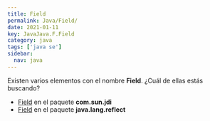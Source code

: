 ```yaml
---
title: Field
permalink: Java/Field/
date: 2021-01-11
key: JavaJava.F.Field
category: java
tags: ['java se']
sidebar: 
  nav: java
---
```


Existen varios elementos con el nombre **Field**. ¿Cuál de ellas estás buscando?
<ul>
<li><a href="/Java/Field-com-sun-jdi/">Field</a> en el paquete <strong>com.sun.jdi</strong></li>
<li><a href="/Java/Field-java-lang-reflect/">Field</a> en el paquete <strong>java.lang.reflect</strong></li>
<ul>
